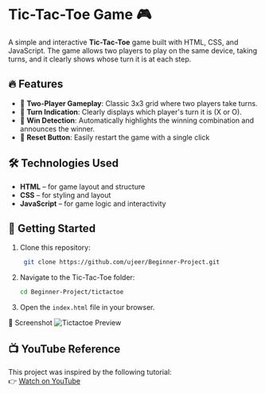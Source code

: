 # Tic-Tac-Toe Game 🎮

A simple and interactive **Tic-Tac-Toe** game built with HTML, CSS, and JavaScript. The game allows two players to play on the same device, taking turns, and it clearly shows whose turn it is at each step.

## 🔥 Features

- 🎯 **Two-Player Gameplay**: Classic 3x3 grid where two players take turns.
- 👀 **Turn Indication**: Clearly displays which player's turn it is (X or O).
- 🎉 **Win Detection**: Automatically highlights the winning combination and announces the winner.
- 🔁 **Reset Button**: Easily restart the game with a single click


## 🛠 Technologies Used

- **HTML** – for game layout and structure  
- **CSS** – for styling and layout  
- **JavaScript** – for game logic and interactivity  

## 🚀 Getting Started

1. Clone this repository:
     ```sh
      git clone https://github.com/ujeer/Beginner-Project.git  
   ```
     
2.  Navigate to the Tic-Tac-Toe folder:
       ```sh
      cd Beginner-Project/tictactoe  
      ```

3. Open the `index.html` file in your browser.

📸 Screenshot
![Tictactoe Preview]( Tic-Tac-Toe/images/tictactoe.png)

## 📺 YouTube Reference

This project was inspired by the following tutorial:  
👉 [Watch on YouTube](https://youtu.be/sSLGP-_2gOI?si=PqI3kZ9ooGvdxN-s)
